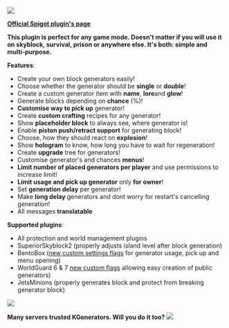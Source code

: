 
![](https://i.imgur.com/HdDV8FQ.png)

[**Official Spigot plugin's page**](https://www.spigotmc.org/resources/kgenerators-custom-block-generator-stone-generator-1-8-1-16.79246/)

**This plugin is perfect for any game mode.  Doesn't matter if you will use it on skyblock, survival, prison or anywhere else.  It's both: simple and multi-purpose.**

**Features**:
- Create your own block generators easily!
- Choose whether the generator should be **single** or **double**!
- Create a custom generator item with **name**, **lore**and **glow**!
- Generate blocks depending on **chance** (%)!
- **Customise way to pick up** generator!
- Create **custom crafting** recipes for any generator!
- Show **placeholder block** to always see, where generator is!
- Enable **piston push/retract support** for generating block!
- Choose, how they should react on **explosion**!
- Show **hologram** to know, how long you have to wait for regeneration!
- Create **upgrade** tree for generators!
- Customise generator's and chances **menus**!
- **Limit number of placed generators per player** and use permissions to increase limit!
- **Limit usage and pick up generator** only **for owner**!
- Set **generation delay** per generator!
- Make **long delay** generators and dont worry for restart's cancelling generation!
- All messages **translatable**


**Supported plugins**:

- All protection and world management plugins
- SuperiorSkyblock2 (properly adjusts island level after block generation)
- BentoBox ([new custom settings flags](https://github.com/Kryniowesegryderiusz/KGenerators/wiki/Bentobox-settings-flags) for generator usage, pick up and menu opening)
- WorldGuard 6 & 7 [new custom flags](https://github.com/Kryniowesegryderiusz/KGenerators/wiki/WorldGuard-flags) allowing easy creation of public generators)
- JetsMinions (properly generates block and protect from breaking generator block)

[![](https://i.imgur.com/547By3f.png)](https://discord.gg/BZRjhpP4Ab)

**Many servers trusted KGenerators. Will you do it too?**
![](https://bstats.org/signatures/bukkit/KGenerators.svg)
